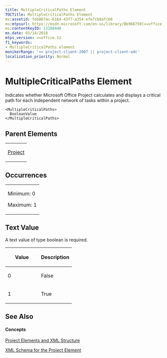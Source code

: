 ```yaml
---
title: MultipleCriticalPaths Element
TOCTitle: MultipleCriticalPaths Element
ms:assetid: feb867ac-6164-43f7-a354-efe7cb8afcb6
ms:mtpsurl: https://msdn.microsoft.com/en-us/library/Bb968750(v=office.12)
ms:contentKeyID: 13188440
ms.date: 03/14/2018
mtps_version: v=office.12
f1_keywords:
- MultipleCriticalPaths element
monikerRange: '>= project-client-2007 || project-client-odc'
localization_priority: Normal
---
```


# MultipleCriticalPaths Element




Indicates whether Microsoft Office Project calculates and displays a critical path for each independent network of tasks within a project.

    <MultipleCriticalPaths>
      BooleanValue
    </MultipleCriticalPaths>

## Parent Elements

<table>
<colgroup>
<col style="width: 100%" />
</colgroup>
<tbody>
<tr class="odd">
<td><p><a href="project-element.md">Project</a></p></td>
</tr>
</tbody>
</table>

## Occurrences

<table>
<colgroup>
<col style="width: 100%" />
</colgroup>
<tbody>
<tr class="odd">
<td><p>Minimum: 0</p>
<p>Maximum: 1</p></td>
</tr>
</tbody>
</table>

## Text Value

A text value of type boolean is required.

<table>
<colgroup>
<col style="width: 50%" />
<col style="width: 50%" />
</colgroup>
<thead>
<tr class="header">
<th><p>Value</p></th>
<th><p>Description</p></th>
</tr>
</thead>
<tbody>
<tr class="odd">
<td><p>0</p></td>
<td><p>False</p></td>
</tr>
<tr class="even">
<td><p>1</p></td>
<td><p>True</p></td>
</tr>
</tbody>
</table>

## See Also

#### Concepts

[Project Elements and XML Structure](project-elements-and-xml-structure.md)

[XML Schema for the Project Element](xml-schema-for-the-project-element.md)

